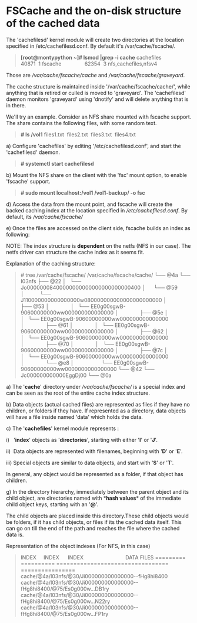 # FSCache and the on-disk structure of the cached data


The 'cachefilesd' kernel module will create two directories at the location specified in /etc/cachefilesd.conf. By default it's /var/cache/fscache/.

> **\[root@montypython ~\]# lsmod |grep -i cache** cachefiles             40871  1 fscache                62354  3 nfs,cachefiles,nfsv4

Those are _/var/cache/fscache/cache_ and _/var/cache/fscache/graveyard_.

The cache structure is maintained inside '/var/cache/fscache/cache/', while anything that is retired or culled is moved to 'graveyard'. The 'cachefilesd' daemon monitors 'graveyard' using 'dnotify' and will delete anything that is in there.

We'll try an example. Consider an NFS share mounted with fscache support. The share contains the following files, with some random text.

> **\# ls /vol1** files1.txt  files2.txt  files3.txt  files4.txt

a) Configure 'cachefiles' by editing '/etc/cachefilesd.conf', and start the 'cachefilesd' daemon.

> **\# systemctl start cachefilesd**

b) Mount the NFS share on the client with the 'fsc' mount option, to enable 'fscache' support.

> **\# sudo mount localhost:/vol1 /vol1-backup/ -o fsc**

d) Access the data from the mount point, and fscache will create the backed caching index at the location specified in _/etc/cachefilesd.conf_. By default, its _/var/cache/fscache/_

e) Once the files are accessed on the client side, fscache builds an index as following:

NOTE: The index structure is **dependent** on the netfs (NFS in our case). The netfs driver can structure the cache index as it seems fit.

Explanation of the caching structure:

> \# tree /var/cache/fscache/ /var/cache/fscache/cache/ └── @4a └── I03nfs ├── @22 │   └── Jo00000008400000000000000000000000400 │      └── @59 │           └── J110000000000000000w080000000000000000000000 │               ├── @53 │               │   └── EE0g00sgwB-90600000000ww000000000000000 │               ├── @5e │               │   └── EE0g00sgwB-90600000000ww000000000000000 │               ├── @61 │               │   └── EE0g00sgwB-90600000000ww000000000000000 │               ├── @62 │               │   └── EE0g00sgwB-90600000000ww000000000000000 │               ├── @70 │               │   └── EE0g00sgwB-90600000000ww000000000000000 │               ├── @7c │               │   └── EE0g00sgwB-90600000000ww000000000000000 │               └── @e8 │                   └── EE0g00sgwB-90600000000ww0000000000000000 └── @42 └── Jc000000000000EggDj00 └── @0a

a) The '**cache**' directory under _/var/cache/fscache/_ is a special index and can be seen as the root of the entire cache index structure.

b) Data objects (actual cached files) are represented as files if they have no children, or folders if they have. If represented as a directory, data objects will have a file inside named 'data' which holds the data.

c) The '**cachefiles**' kernel module represents :

i)   '**index**' objects as '**directories**', starting with either '**I**' or '**J**'.

ii)  Data objects are represented with filenames, beginning with '**D**' or '**E**'.

iii) Special objects are similar to data objects, and start with '**S**' or '**T**'.

In general, any object would be represented as a folder, if that object has children.

g) In the directory hierarchy, immediately between the parent object and its child object, are directories named with \***hash values**\* of the immediate child object keys, starting with an '**@**'.

The child objects are placed inside this directory.These child objects would be folders, if it has child objects, or files if its the cached data itself. This can go on till the end of the path and reaches the file where the cached data is.

Representation of the object indexes (For NFS, in this case)

> INDEX     INDEX      INDEX                             DATA FILES ========= ========== ================================= ================ cache/@4a/I03nfs/@30/Ji000000000000000--fHg8hi8400 cache/@4a/I03nfs/@30/Ji000000000000000--fHg8hi8400/@75/Es0g000w...DB1ry cache/@4a/I03nfs/@30/Ji000000000000000--fHg8hi8400/@75/Es0g000w...N22ry cache/@4a/I03nfs/@30/Ji000000000000000--fHg8hi8400/@75/Es0g000w...FP1ry

